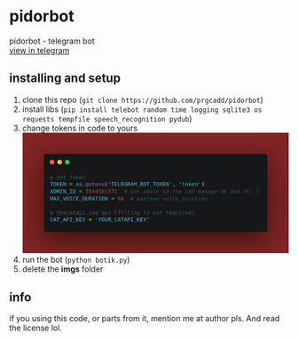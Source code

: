 # pidorbot
pidorbot - telegram bot
<br>
[view in telegram](https://t.me/skibidi_pidor_bot)

## installing and setup
1. clone this repo (`git clone https://github.com/prgcadd/pidorbot`)
2. install libs (`pip install telebot random time logging sqlite3 os requests tempfile speech_recognition pydub`)
3. change tokens in code to yours
   ![screenshoot](/imgs/screenshot1.png)
4. run the bot (`python botik.py`)
5. delete the **imgs** folder

## info
if you using this code, or parts from it, mention me at author pls. And read the license lol.
